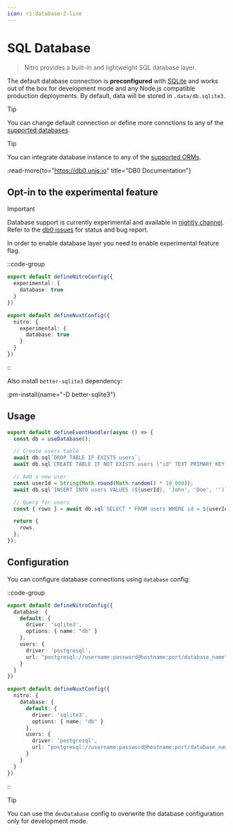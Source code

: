 ```yaml
---
icon: ri:database-2-line
---
```


# SQL Database

> Nitro provides a built-in and lightweight SQL database layer.

The default database connection is **preconfigured** with [SQLite](https://db0.unjs.io/connectors/sqlite) and works out of the box for development mode and any Node.js compatible production deployments. By default, data will be stored in `.data/db.sqlite3`.

> [!TIP]
> You can change default connection or define more connctions to any of the [supported databases](https://db0.unjs.io/connectors/sqlite).

> [!TIP]
> You can integrate database instance to any of the [supported ORMs](https://db0.unjs.io/integrations).

:read-more{to="https://db0.unjs.io" title="DB0 Documentation"}

## Opt-in to the experimental feature

> [!IMPORTANT]
> Database support is currently experimental and available in [nightly channel](/guide/nightly).
> Refer to the [db0 issues](https://github.com/unjs/db0/issues) for status and bug report.

In order to enable database layer you need to enable experimental feature flag.

::code-group
```ts [nitro.config.ts]
export default defineNitroConfig({
  experimental: {
    database: true
  }
})
```

```ts [nuxt.config.ts]
export default defineNuxtConfig({
  nitro: {
    experimental: {
      database: true
    }
  }
})
```
::

Also install `better-sqlite3` dependency:

:pm-install{name="-D better-sqlite3"}

## Usage

<!-- automd:file code src="../../examples/database/routes/index.ts" -->

```ts [index.ts]
export default defineEventHandler(async () => {
  const db = useDatabase();

  // Create users table
  await db.sql`DROP TABLE IF EXISTS users`;
  await db.sql`CREATE TABLE IF NOT EXISTS users ("id" TEXT PRIMARY KEY, "firstName" TEXT, "lastName" TEXT, "email" TEXT)`;

  // Add a new user
  const userId = String(Math.round(Math.random() * 10_000));
  await db.sql`INSERT INTO users VALUES (${userId}, 'John', 'Doe', '')`;

  // Query for users
  const { rows } = await db.sql`SELECT * FROM users WHERE id = ${userId}`;

  return {
    rows,
  };
});

```

<!-- /automd -->

## Configuration

You can configure database connections using `database` config:

::code-group
```ts [nitro.config.ts]
export default defineNitroConfig({
  database: {
    default: {
      driver: 'sqlite3',
      options: { name: "db" }
    },
    users: {
      driver: 'postgresql',
      url: "postgresql://username:password@hostname:port/database_name"
    }
  }
})
```
```ts [nuxt.config.ts]
export default defineNuxtConfig({
  nitro: {
    database: {
      default: {
        driver: 'sqlite3',
        options: { name: "db" }
      },
      users: {
        driver: 'postgresql',
        url: "postgresql://username:password@hostname:port/database_name"
      }
    }
  }
})
```
::

> [!TIP]
> You can use the `devDatabase`  config to overwrite the database configuration only for development mode.
